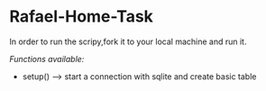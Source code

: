 # Rafael-Home-Task


In order to run the scripy,fork it to your local machine and run it.

*Functions available:*

*  setup() --> start a connection with sqlite and create basic table

